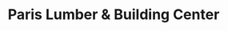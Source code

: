 ---
title: "Paris Lumber & Building Center"
url: /paris/paris-lumber-und-building-center/
shop: Eisenwaren
---